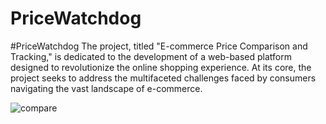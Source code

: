 ﻿# PriceWatchdog
#PriceWatchdog The project, titled "E-commerce Price Comparison and Tracking," is dedicated to the development of a web-based platform designed to revolutionize the online shopping experience. At its core, the project seeks to address the multifaceted challenges faced by consumers navigating the vast landscape of e-commerce.



![compare](https://github.com/NandiniYeligeti/PriceWatchdog/assets/157981197/9f2116d6-962f-4263-b0cb-a105c75f3cdf)
